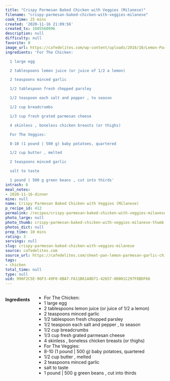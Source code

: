 ```yaml
---
title: "Crispy Parmesan Baked Chicken with Veggies (Milanese)"
filename: "crispy-parmesan-baked-chicken-with-veggies-milanese"
cook_time: 25 mins
created: '2020-11-16 21:09:56'
created_ts: 1605560996
description: null
difficulty: null
favorite: 0
image_url: https://cafedelites.com/wp-content/uploads/2016/10/Lemon-Parmesan-Chicken-Schnitzel-Veggies-Sheetpan-Dinner-3000.jpg
ingredients: 'For The Chicken:

  1 large egg

  2 tablespoons lemon juice (or juice of 1/2 a lemon)

  2 teaspoons minced garlic

  1/2 tablespoon fresh chopped parsley

  1/2 teaspoon each salt and pepper , to season

  1/2 cup breadcrumbs

  1/3 cup fresh grated parmesan cheese

  4 skinless , boneless chicken breasts (or thighs)

  For The Veggies:

  8-10 (1 pound | 500 g) baby potatoes, quartered

  1/2 cup butter , melted

  2 teaspoons minced garlic

  salt to taste

  1 pound | 500 g green beans , cut into thirds'
intrash: 0
meal_notes:
- 2020-11-16-dinner
mine: null
name: Crispy Parmesan Baked Chicken with Veggies (Milanese)
p_recipe_id: 412
permalink: /recipes/crispy-parmesan-baked-chicken-with-veggies-milanese
photo_large: null
photo_thumb: crispy-parmesan-baked-chicken-with-veggies-milanese-thumb.jpg
photos_dict: null
prep_time: 10 mins
rating: 3
servings: null
slug: crispy-parmesan-baked-chicken-with-veggies-milanese
source: cafedelites.com
source_url: https://cafedelites.com/sheet-pan-lemon-parmesan-garlic-chicken-veggies-milanese/
tags:
- chicken
total_time: null
type: null
uid: 996F2C5E-96F3-49F0-8BA7-FA11B61A8D71-42657-00001C297F8BDF66
---
```

<div class="large-8 medium-7 columns" id="writeup">	</div><!-- #writeup -->
</div><!-- #row-one -->
<div class="row" id="row-two">	<div class="medium-4 small-5 columns" id="ingredients"><h4>Ingredients</h4><div class="box box-ingredients content"><ul>
<li>For The Chicken:</li>
<li>1 large egg</li>
<li>2 tablespoons lemon juice (or juice of 1/2 a lemon)</li>
<li>2 teaspoons minced garlic</li>
<li>1/2 tablespoon fresh chopped parsley</li>
<li>1/2 teaspoon each salt and pepper , to season</li>
<li>1/2 cup breadcrumbs</li>
<li>1/3 cup fresh grated parmesan cheese</li>
<li>4 skinless , boneless chicken breasts (or thighs)</li>
<li>For The Veggies:</li>
<li>8-10 (1 pound | 500 g) baby potatoes, quartered</li>
<li>1/2 cup butter , melted</li>
<li>2 teaspoons minced garlic</li>
<li>salt to taste</li>
<li>1 pound | 500 g green beans , cut into thirds</li>
</ul>
</div>	</div>	<div class="medium-6 small-7 columns" id="directions">	</div>